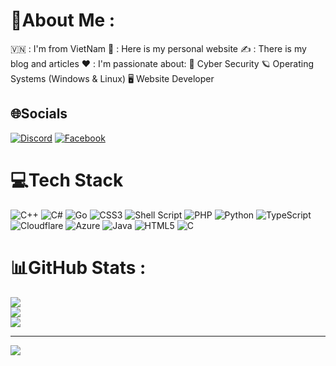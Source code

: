 # 💫About Me :
🇻🇳 : I'm from VietNam
👀 : Here is my personal website
✍️ : There is my blog and articles
❤️ : I'm passionate about:
🔐 Cyber Security
🪐 Operating Systems (Windows & Linux)
🖥️ Website Developer

## 🌐Socials
[![Discord](https://img.shields.io/badge/Discord-%237289DA.svg?logo=discord&logoColor=white)](htttps://discord.com) [![Facebook](https://img.shields.io/badge/Facebook-%231877F2.svg?logo=Facebook&logoColor=white)](https://www.facebook.com/TranTuan.it/)

# 💻Tech Stack
![C++](https://img.shields.io/badge/c++-%2300599C.svg?style=for-the-badge&logo=c%2B%2B&logoColor=white) ![C#](https://img.shields.io/badge/c%23-%23239120.svg?style=for-the-badge&logo=c-sharp&logoColor=white) ![Go](https://img.shields.io/badge/go-%2300ADD8.svg?style=for-the-badge&logo=go&logoColor=white) ![CSS3](https://img.shields.io/badge/css3-%231572B6.svg?style=for-the-badge&logo=css3&logoColor=white) ![Shell Script](https://img.shields.io/badge/shell_script-%23121011.svg?style=for-the-badge&logo=gnu-bash&logoColor=white) ![PHP](https://img.shields.io/badge/php-%23777BB4.svg?style=for-the-badge&logo=php&logoColor=white) ![Python](https://img.shields.io/badge/python-3670A0?style=for-the-badge&logo=python&logoColor=ffdd54) ![TypeScript](https://img.shields.io/badge/typescript-%23007ACC.svg?style=for-the-badge&logo=typescript&logoColor=white) ![Cloudflare](https://img.shields.io/badge/Cloudflare-F38020?style=for-the-badge&logo=Cloudflare&logoColor=white) ![Azure](https://img.shields.io/badge/azure-%230072C6.svg?style=for-the-badge&logo=azure-devops&logoColor=white) ![Java](https://img.shields.io/badge/java-%23ED8B00.svg?style=for-the-badge&logo=java&logoColor=white) ![HTML5](https://img.shields.io/badge/html5-%23E34F26.svg?style=for-the-badge&logo=html5&logoColor=white) ![C](https://img.shields.io/badge/c-%2300599C.svg?style=for-the-badge&logo=c&logoColor=white)
# 📊GitHub Stats :
![](https://github-readme-stats.vercel.app/api?username=rabbitnxt&theme=radical&hide_border=false&include_all_commits=false&count_private=false)<br/>
![](https://github-readme-streak-stats.herokuapp.com/?user=rabbitnxt&theme=radical&hide_border=false)<br/>
![](https://github-readme-stats.vercel.app/api/top-langs/?username=rabbitnxt&theme=radical&hide_border=false&include_all_commits=false&count_private=false&layout=compact)

---
[![](https://visitcount.itsvg.in/api?id=dinhtrantuan&icon=0&color=0)](https://visitcount.itsvg.in)
